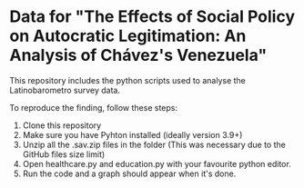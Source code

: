 # Data for "The Effects of Social Policy on Autocratic Legitimation: An Analysis of Chávez's Venezuela"


This repository includes the python scripts used to analyse the Latinobarometro survey data.

To reproduce the finding, follow these steps:
  1. Clone this repository
  2. Make sure you have Pyhton installed (ideally version 3.9+)
  3. Unzip all the .sav.zip files in the folder (This was necessary due to the GitHub files size limit)
  4. Open healthcare.py and education.py with your favourite python editor.
  5. Run the code and a graph should appear when it's done.
